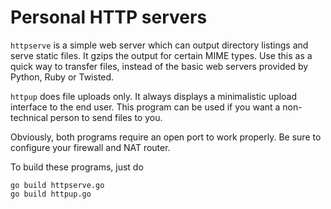 # Personal HTTP servers

`httpserve` is a simple web server which can output directory listings and serve static files.  It gzips the output for certain MIME types.  Use this as a quick way to transfer files, instead of the basic web servers provided by Python, Ruby or Twisted.

`httpup` does file uploads only.  It always displays a minimalistic upload interface to the end user.  This program can be used if you want a non-technical person to send files to you.

Obviously, both programs require an open port to work properly.  Be sure to configure your firewall and NAT router.

To build these programs, just do

    go build httpserve.go
    go build httpup.go
